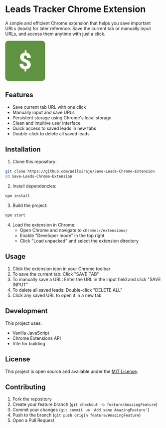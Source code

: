 # Leads Tracker Chrome Extension

A simple and efficient Chrome extension that helps you save important URLs (leads) for later reference. Save the current tab or manually input URLs, and access them anytime with just a click.

![Extension Icon](icon.png)

## Features

- Save current tab URL with one click
- Manually input and save URLs
- Persistent storage using Chrome's local storage
- Clean and intuitive user interface
- Quick access to saved leads in new tabs
- Double-click to delete all saved leads

## Installation

1. Clone this repository:
```bash
git clone https://github.com/adilsiraju/Save-Leads-Chrome-Extension
cd Save-Leads-Chrome-Extension
```

2. Install dependencies:
```bash
npm install
```

3. Build the project:
```bash
npm start
```

4. Load the extension in Chrome:
   - Open Chrome and navigate to `chrome://extensions/`
   - Enable "Developer mode" in the top right
   - Click "Load unpacked" and select the extension directory

## Usage

1. Click the extension icon in your Chrome toolbar
2. To save the current tab: Click "SAVE TAB"
3. To manually save a URL: Enter the URL in the input field and click "SAVE INPUT"
4. To delete all saved leads: Double-click "DELETE ALL"
5. Click any saved URL to open it in a new tab

## Development

This project uses:
- Vanilla JavaScript
- Chrome Extensions API
- Vite for building

## License

This project is open source and available under the [MIT License](LICENSE).

## Contributing

1. Fork the repository
2. Create your feature branch (`git checkout -b feature/AmazingFeature`)
3. Commit your changes (`git commit -m 'Add some AmazingFeature'`)
4. Push to the branch (`git push origin feature/AmazingFeature`)
5. Open a Pull Request
